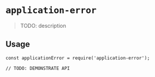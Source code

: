 # `application-error`

> TODO: description

## Usage

```
const applicationError = require('application-error');

// TODO: DEMONSTRATE API
```

